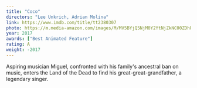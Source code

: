 ```yaml
---
title: "Coco"
directors: "Lee Unkrich, Adrian Molina"
link: https://www.imdb.com/title/tt2380307
photo: https://m.media-amazon.com/images/M/MV5BYjQ5NjM0Y2YtNjZkNC00ZDhkLWJjMWItN2QyNzFkMDE3ZjAxXkEyXkFqcGdeQXVyODIxMzk5NjA@._V1_UY268_CR3,0,182,268_AL_.jpg
year: 2017
awards: ["Best Animated Feature"]
rating: A
weight: -2017
---
```

Aspiring musician Miguel, confronted with his family's ancestral ban on music, enters the Land of the Dead to find his great-great-grandfather, a legendary singer.